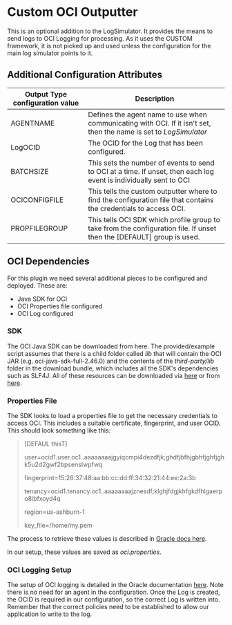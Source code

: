 # Custom OCI Outputter

This is an optional addition to the LogSimulator. It provides the means to send logs to OCI Logging for processing. As it uses the CUSTOM framework, it is not picked up and used unless the configuration for the main log simulator points to it.

## Additional Configuration Attributes



| Output Type configuration value | Description                                                  |
| ------------------------------- | ------------------------------------------------------------ |
| AGENTNAME                       | Defines the agent name to use when communicating with OCI. If it isn't set, then the name is set to *LogSimulator* |
| LogOCID                         | The OCID for the Log that has been configured.               |
| BATCHSIZE                       | This sets the number of events to send to OCI at a time. If unset, then each log event is individually sent to OCI |
| OCICONFIGFILE                   | This tells the custom outputter where to find the configuration file that contains the credentials to access OCI. |
| PROPFILEGROUP                   | This tells OCI SDK which profile group to take from the configuration file. If unset then the [DEFAULT] group is used. |



## OCI Dependencies

For this plugin we need several additional pieces to be configured and deployed. These are:

*  Java SDK for OCI
* OCI Properties file configured
* OCI Log configured

### SDK

The OCI Java SDK can be downloaded from here. The provided/example script assumes that there is a child folder called *lib* that will contain the OCI JAR (e.g. oci-java-sdk-full-2.46.0) and the contents of the *third-party/lib* folder in the download bundle, which includes all the SDK's dependencies such as SLF4J.  All of these resources can be downloaded via [here](https://docs.oracle.com/en-us/iaas/Content/API/SDKDocs/javasdk.htm) or from [here](https://github.com/oracle/oci-java-sdk/releases).



### Properties File

The SDK looks to load a properties file to get the necessary credentials to access OCI. This includes a suitable certificate, fingerprint, and user OCID. This should look something like this:



> [DEFAUL thisT]
>
> user=ocid1.user.oc1..aaaaaaaajgyiqcmpi4dezdfjk;ghdfjbfhjgbhfjghfjghk5u2d2gwf2bpsenslwpfwq
>
> fingerprint=15:26:37:48:aa:bb:cc:dd:ff:34:32:21:44:ee:2a:3b
>
> tenancy=ocid1.tenancy.oc1..aaaaaaaajznesdf;klghjfdgjkhfgkdfhlgaerpo8ibfxoyd4q
>
> region=us-ashburn-1
>
> key_file=/home/my.pem

The process to retrieve these values is described in [Oracle docs here](https://docs.oracle.com/en-us/iaas/Content/API/Concepts/apisigningkey.htm).

In our setup, these values are saved as *oci.properties*. 

### OCI Logging Setup

The setup of OCI logging is detailed in the Oracle documentation [here](https://docs.oracle.com/en-us/iaas/Content/Logging/Concepts/custom_logs.htm#creating_custom_logs). Note there is no need for an agent in the configuration. Once the Log is created, the OCID is required in our configuration, so the correct Log is written into. Remember that the correct policies need to be established to allow our application to write to the log.

